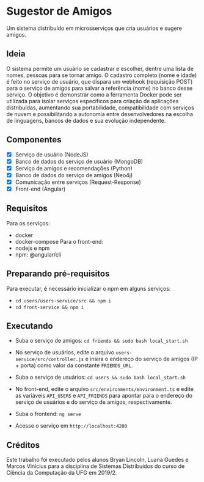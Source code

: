 # Sugestor de Amigos

Um sistema distribuído em microsserviços que cria usuários e sugere amigos.

## Ideia

O sistema permite um usuário se cadastrar e escolher, dentre uma lista de nomes, pessoas para se tornar amigo. O cadastro completo (nome e idade) é feito no serviço de usuário, que dispara um webhook (requisição POST) para o serviço de amigos para salvar a referência (nome) no banco desse serviço. O objetivo é demonstrar como a ferramenta Docker pode ser utilizada para isolar serviços específicos para criação de aplicações distribuídas, aumentando sua portabilidade, compatibilidade com serviços de nuvem e possibilitando a autonomia entre desenvolvedores na escolha de linguagens, bancos de dados e sua evolução independente.

## Componentes

- [x] Serviço de usuário (NodeJS)
- [X] Banco de dados do serviço de usuário (MongoDB)
- [X] Serviço de amigos e recomendações (Python)
- [X] Banco de dados do serviço de amigos (Neo4j)
- [X] Comunicação entre serviços (Request-Response)
- [X] Front-end (Angular)

## Requisitos
Para os serviços:
- docker
- docker-compose
Para o front-end:
- nodejs e npm
- npm: @angular/cli

## Preparando pré-requisitos
Para executar, é necessário inicializar o npm em alguns serviços:
- `cd users/users-service/src && npm i`
- `cd front-service && npm i`

## Executando

- Suba o serviço de amigos:
`cd friends && sudo bash local_start.sh`

- No serviço de usuários, edite o arquivo `users-service/src/controller.js` e insira o endereço do serviço de amigos (IP + porta) como valor da constante `FRIENDS_URL`.

- Suba o serviço de usuários:
`cd users && sudo bash local_start.sh`

- No front-end, edite o arquivo `src/environments/environment.ts` e edite as variáveis `API_USERS` e `API_FRIENDS` para apontar para o endereço do serviço de usuários e do serviço de amigos, respectivamente.

- Suba o frontend:
`ng serve`

- Acesse o serviço em `http://localhost:4200`

## Créditos

Este trabalho foi executado pelos alunos Bryan Lincoln, Luana Guedes e Marcos Vinícius para a disciplina de Sistemas Distribuídos do curso de Ciência da Computação da UFG em 2019/2.

